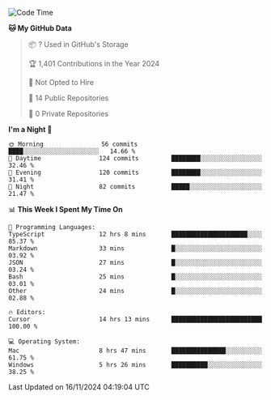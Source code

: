 <!--START_SECTION:waka-->
![Code Time](http://img.shields.io/badge/Code%20Time-6%2C339%20hrs%206%20mins-blue)

**🐱 My GitHub Data** 

> 📦 ? Used in GitHub's Storage 
 > 
> 🏆 1,401 Contributions in the Year 2024
 > 
> 🚫 Not Opted to Hire
 > 
> 📜 14 Public Repositories 
 > 
> 🔑 0 Private Repositories 
 > 
**I'm a Night 🦉** 

```text
🌞 Morning                56 commits          ████░░░░░░░░░░░░░░░░░░░░░   14.66 % 
🌆 Daytime                124 commits         ████████░░░░░░░░░░░░░░░░░   32.46 % 
🌃 Evening                120 commits         ████████░░░░░░░░░░░░░░░░░   31.41 % 
🌙 Night                  82 commits          █████░░░░░░░░░░░░░░░░░░░░   21.47 % 
```


📊 **This Week I Spent My Time On** 

```text
💬 Programming Languages: 
TypeScript               12 hrs 8 mins       █████████████████████░░░░   85.37 % 
Markdown                 33 mins             █░░░░░░░░░░░░░░░░░░░░░░░░   03.92 % 
JSON                     27 mins             █░░░░░░░░░░░░░░░░░░░░░░░░   03.24 % 
Bash                     25 mins             █░░░░░░░░░░░░░░░░░░░░░░░░   03.01 % 
Other                    24 mins             █░░░░░░░░░░░░░░░░░░░░░░░░   02.88 % 

🔥 Editors: 
Cursor                   14 hrs 13 mins      █████████████████████████   100.00 % 

💻 Operating System: 
Mac                      8 hrs 47 mins       ███████████████░░░░░░░░░░   61.75 % 
Windows                  5 hrs 26 mins       ██████████░░░░░░░░░░░░░░░   38.25 % 
```


 Last Updated on 16/11/2024 04:19:04 UTC
<!--END_SECTION:waka-->

